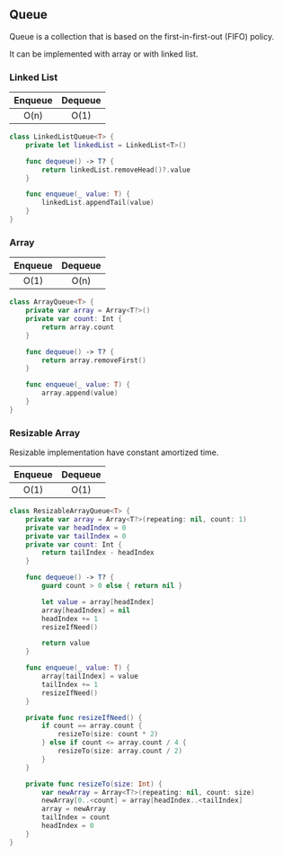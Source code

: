 ## Queue

Queue is a collection that is based on the first-in-first-out (FIFO) policy.

It can be implemented with array or with linked list.

### Linked List

Enqueue | Dequeue
:-----: | :-----:
O(n)    | O(1) 

```swift
class LinkedListQueue<T> {
    private let linkedList = LinkedList<T>()

    func dequeue() -> T? {
        return linkedList.removeHead()?.value
    }

    func enqueue(_ value: T) {
        linkedList.appendTail(value)
    }
}
```

### Array

Enqueue | Dequeue
:-----: | :-----:
O(1)    | O(n) 

```swift
class ArrayQueue<T> {
    private var array = Array<T?>()
    private var count: Int {
        return array.count
    }

    func dequeue() -> T? {
        return array.removeFirst()
    }

    func enqueue(_ value: T) {
        array.append(value)
    }
}
```

### Resizable Array

Resizable implementation have constant amortized time.

Enqueue | Dequeue
:-----: | :-----:
O(1)    | O(1) 

```swift
class ResizableArrayQueue<T> {
    private var array = Array<T?>(repeating: nil, count: 1)
    private var headIndex = 0
    private var tailIndex = 0
    private var count: Int {
        return tailIndex - headIndex
    }

    func dequeue() -> T? {
        guard count > 0 else { return nil }

        let value = array[headIndex]
        array[headIndex] = nil
        headIndex += 1
        resizeIfNeed()

        return value
    }

    func enqueue(_ value: T) {
        array[tailIndex] = value
        tailIndex += 1
        resizeIfNeed()
    }

    private func resizeIfNeed() {
        if count == array.count {
            resizeTo(size: count * 2)
        } else if count <= array.count / 4 {
            resizeTo(size: array.count / 2)
        }
    }

    private func resizeTo(size: Int) {
        var newArray = Array<T?>(repeating: nil, count: size)
        newArray[0..<count] = array[headIndex..<tailIndex]
        array = newArray
        tailIndex = count
        headIndex = 0
    }
}
```